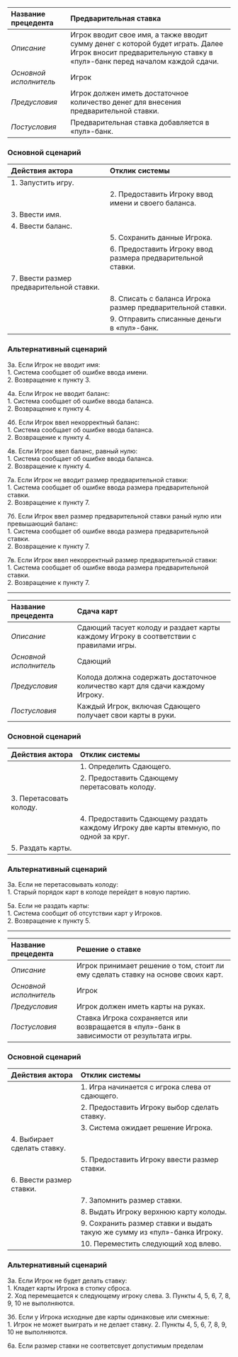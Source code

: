 | Название прецедента     | Предварительная ставка |
|:------------------------|:------------|
| _Описание_                | Игрок вводит свое имя, а также вводит сумму денег с которой будет играть. Далее Игрок вносит предварительную ставку в «пул»-банк перед началом каждой сдачи.|
| _Основной исполнитель_    | Игрок |
| _Предусловия_             | Игрок должен иметь достаточное количество денег для внесения предварительной ставки.|
| _Постусловия_             | Предварительная ставка добавляется в «пул»-банк.|

### Основной сценарий

| Действия актора            | Отклик системы                                           |
|:---------------------------|:---------------------------------------------------------|
| 1. Запустить игру.          |                                                          |
|                            | 2. Предоставить Игроку ввод имени и своего баланса. |
| 3. Ввести имя.              |                                                          |
| 4. Ввести баланс. |                                                          |
|                            | 5. Сохранить данные Игрока.                               |
|              | 6. Предоставить Игроку ввод размера предварительной ставки.                                                          |
| 7. Ввести размер предварительной ставки.                          |            |
|                            | 8. Списать с баланса Игрока размер предварительной ставки.                       |
|                            | 9. Отправить списанные деньги в «пул»-банк.                                     |

### Альтернативный сценарий

3а. Если Игрок не вводит имя:  
    1. Система сообщает об ошибке ввода имени.  
    2. Возвращение к пункту 3.  

4а. Если Игрок не вводит баланс:  
    1. Система сообщает об ошибке ввода баланса.  
    2. Возвращение к пункту 4.  
  
4б. Если Игрок ввел некорректный баланс:  
    1. Система сообщает об ошибке ввода баланса.  
    2. Возвращение к пункту 4.  

4в. Если Игрок ввел баланс, равный нулю:  
    1. Система сообщает об ошибке ввода баланса.  
    2. Возвращение к пункту 4.  

7а. Если Игрок не вводит размер предварительной ставки:  
    1. Система сообщает об ошибке ввода размера предварительной ставки.  
    2. Возвращение к пункту 7.  

7б. Если Игрок ввел размер предварительной ставки раный нулю или превышающий баланс:  
    1. Система сообщает об ошибке ввода размера предварительной ставки.  
    2. Возвращение к пункту 7.  

7в. Если Игрок ввел некорректный размер предварительной ставки:  
    1. Система сообщает об ошибке ввода размера предварительной ставки.  
    2. Возвращение к пункту 7.
***
| Название прецедента     | Сдача карт |
|:------------------------|:------------|
| _Описание_                | Сдающий тасует колоду и раздает карты каждому Игроку в соответствии с правилами игры.|
| _Основной исполнитель_    | Сдающий |
| _Предусловия_             | Колода должна содержать достаточное количество карт для сдачи каждому Игроку.|
| _Постусловия_             | Каждый Игрок, включая Сдающего получает свои карты в руки.|

### Основной сценарий

| Действия актора            | Отклик системы                                           |
|:---------------------------|:---------------------------------------------------------|
|           | 1. Определить Сдающего.                                                         |
|                            | 2. Предоставить Сдающему перетасовать колоду. |
| 3. Перетасовать колоду.              |                                                          |
|  |      4. Предоставить Сдающему раздать каждому Игроку две карты втемную, по одной за круг.       |
|         5. Раздать карты.                  |                                |

### Альтернативный сценарий

3а. Если не перетасовывать колоду:  
    1. Старый порядок карт в колоде перейдет в новую партию.

5а. Если не раздать карты:  
    1. Система сообщит об отсутствии карт у Игроков.  
    2. Возвращение к пункту 5.
***
| Название прецедента     | Решение о ставке |
|:------------------------|:------------|
| _Описание_                | Игрок принимает решение о том, стоит ли ему сделать ставку на основе своих карт.|
| _Основной исполнитель_    | Игрок |
| _Предусловия_             | Игрок должен иметь карты на руках.|
| _Постусловия_             | Ставка Игрока сохраняется или возвращается в «пул»-банк в зависимости от результата игры.|

### Основной сценарий

| Действия актора            | Отклик системы                                           |
|:---------------------------|:---------------------------------------------------------|
|                            | 1. Игра начинается с игрока слева от сдающего.           |
|                            | 2. Предоставить Игроку выбор сделать ставку.             |
|                            | 3. Система ожидает решение Игрока.                       |
| 4. Выбирает сделать ставку.|                                                          |
|                            | 5. Предоставить Игроку ввести размер ставки.             |
| 6. Ввести размер ставки.   |                                                          |
|                            | 7. Запомнить размер ставки.                              |
|                            | 8. Выдать Игроку верхнюю карту колоды.                   |
|                            | 9. Сохранить размер ставки и выдать такую же сумму из «пул»-банка Игроку.|
|                            | 10. Переместить следующий ход влево.                     |

### Альтернативный сценарий

3а. Если Игрок не будет делать ставку:  
    1. Кладет карты Игрока в стопку сброса.  
    2. Ход перемещается к следующему игроку слева.
    3. Пункты 4, 5, 6, 7, 8, 9, 10 не выполняются.

3б. Если у Игрока исходные две карты одинаковые или смежные:  
    1. Игрок не может выиграть и не делает ставку. 
    2. Пункты 4, 5, 6, 7, 8, 9, 10 не выполняются.

6а. Если размер ставки не соответсвует допустимым пределам
